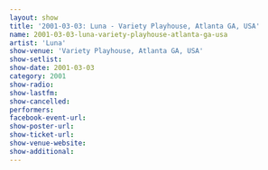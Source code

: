 ```yaml
---
layout: show
title: '2001-03-03: Luna - Variety Playhouse, Atlanta GA, USA'
name: 2001-03-03-luna-variety-playhouse-atlanta-ga-usa
artist: 'Luna'
show-venue: 'Variety Playhouse, Atlanta GA, USA'
show-setlist: 
show-date: 2001-03-03
category: 2001
show-radio: 
show-lastfm: 
show-cancelled: 
performers: 
facebook-event-url: 
show-poster-url: 
show-ticket-url: 
show-venue-website: 
show-additional: 
---
```


